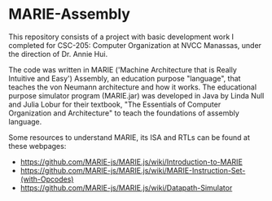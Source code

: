 # MARIE-Assembly

This repository consists of a project with basic development work I completed for CSC-205: Computer Organization at NVCC Manassas, 
under the direction of Dr. Annie Hui. 

The code was written in MARIE ('Machine Architecture that is Really Intuitive and Easy') Assembly, an education purpose "language", 
that teaches the von Neumann architecture and how it works. The educational purpose simulator program (MARIE.jar) was developed in Java 
by Linda Null and Julia Lobur for their textbook, "The Essentials of Computer Organization and Architecture" to teach the foundations of assembly language.

Some resources to understand MARIE, its ISA and RTLs can be found at these webpages:

- https://github.com/MARIE-js/MARIE.js/wiki/Introduction-to-MARIE
- https://github.com/MARIE-js/MARIE.js/wiki/MARIE-Instruction-Set-(with-Opcodes)
- https://github.com/MARIE-js/MARIE.js/wiki/Datapath-Simulator
